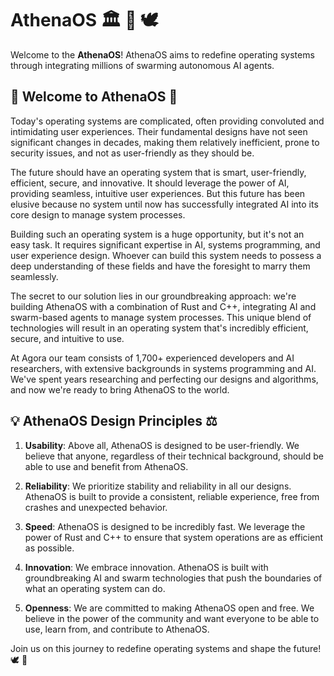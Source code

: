 # AthenaOS 🏛️ 🦉 🕊️

Welcome to the **AthenaOS**! AthenaOS aims to redefine operating systems through integrating millions of swarming autonomous AI agents.

## 🏺 Welcome to AthenaOS 🦉

Today's operating systems are complicated, often providing convoluted and intimidating user experiences. Their fundamental designs have not seen significant changes in decades, making them relatively inefficient, prone to security issues, and not as user-friendly as they should be.

The future should have an operating system that is smart, user-friendly, efficient, secure, and innovative. It should leverage the power of AI, providing seamless, intuitive user experiences. But this future has been elusive because no system until now has successfully integrated AI into its core design to manage system processes.

Building such an operating system is a huge opportunity, but it's not an easy task. It requires significant expertise in AI, systems programming, and user experience design. Whoever can build this system needs to possess a deep understanding of these fields and have the foresight to marry them seamlessly.

The secret to our solution lies in our groundbreaking approach: we're building AthenaOS with a combination of Rust and C++, integrating AI and swarm-based agents to manage system processes. This unique blend of technologies will result in an operating system that's incredibly efficient, secure, and intuitive to use.

At Agora our team consists of 1,700+ experienced developers and AI researchers, with extensive backgrounds in systems programming and AI. We've spent years researching and perfecting our designs and algorithms, and now we're ready to bring AthenaOS to the world.

## 💡 AthenaOS Design Principles ⚖️

1. **Usability**: Above all, AthenaOS is designed to be user-friendly. We believe that anyone, regardless of their technical background, should be able to use and benefit from AthenaOS.

2. **Reliability**: We prioritize stability and reliability in all our designs. AthenaOS is built to provide a consistent, reliable experience, free from crashes and unexpected behavior.

3. **Speed**: AthenaOS is designed to be incredibly fast. We leverage the power of Rust and C++ to ensure that system operations are as efficient as possible.

4. **Innovation**: We embrace innovation. AthenaOS is built with groundbreaking AI and swarm technologies that push the boundaries of what an operating system can do.

5. **Openness**: We are committed to making AthenaOS open and free. We believe in the power of the community and want everyone to be able to use, learn from, and contribute to AthenaOS.

Join us on this journey to redefine operating systems and shape the future! 🕊️ 🌌
